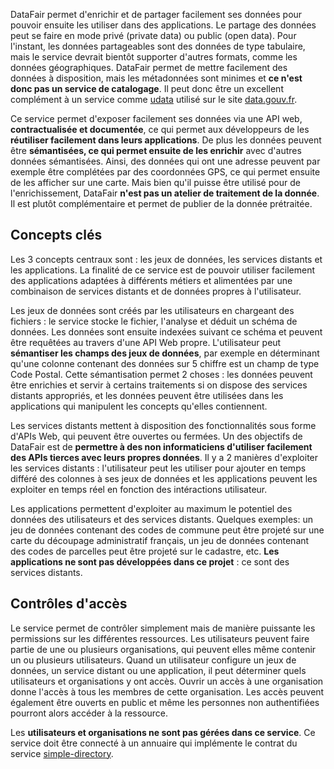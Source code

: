 DataFair permet d'enrichir et de partager facilement ses données pour pouvoir ensuite les utiliser dans des applications. Le partage des données peut se faire en mode privé (private data) ou public (open data). Pour l'instant, les données partageables sont des données de type tabulaire, mais le service devrait bientôt supporter d'autres formats, comme les données géographiques. DataFair permet de mettre facilement des données à disposition, mais les métadonnées sont minimes et **ce n'est donc pas un service de catalogage**. Il peut donc être un excellent complément à un service comme [udata](https://github.com/opendatateam/udata) utilisé sur le site [data.gouv.fr](http://data.gouv.fr).

Ce service permet d'exposer facilement ses données via une API web, **contractualisée et documentée**, ce qui permet aux développeurs de les **réutiliser facilement dans leurs applications**. De plus les données peuvent être **sémantisées, ce qui permet ensuite de les enrichir** avec d'autres données sémantisées. Ainsi, des données qui ont une adresse peuvent par exemple être complétées par des coordonnées GPS, ce qui permet ensuite de les afficher sur une carte. Mais bien qu'il puisse être utilisé pour de l'enrichissement, DataFair **n'est pas un atelier de traitement de la donnée**. Il est plutôt complémentaire et permet de publier de la donnée prétraitée.

## Concepts clés

Les 3 concepts centraux sont : les jeux de données, les services distants et les applications. La finalité de ce service est de pouvoir utiliser facilement des applications adaptées à différents métiers et alimentées par une combinaison de services distants et de données propres à l'utilisateur.

Les jeux de données sont créés par les utilisateurs en chargeant des fichiers : le service stocke le fichier, l'analyse et déduit un schéma de données. Les données sont ensuite indexées suivant ce schéma et peuvent être requêtées au travers d'une API Web propre. L'utilisateur peut **sémantiser les champs des jeux de données**, par exemple en déterminant qu'une colonne contenant des données sur 5 chiffre est un champ de type Code Postal. Cette sémantisation permet 2 choses : les données peuvent être enrichies et servir à certains traitements si on dispose des services distants appropriés, et les données peuvent être utilisées dans les applications qui manipulent les concepts qu'elles contiennent.

Les services distants mettent à disposition des fonctionnalités sous forme d'APIs Web, qui peuvent être ouvertes ou fermées. Un des objectifs de DataFair est de **permettre à des non informaticiens d'utiliser facilement des APIs tierces avec leurs propres données**. Il y a 2 manières d'exploiter les services distants : l'utilisateur peut les utiliser pour ajouter en temps différé des colonnes à ses jeux de données et les applications peuvent les exploiter en temps réel en fonction des intéractions utilisateur.

Les applications permettent d'exploiter au maximum le potentiel des données des utilisateurs et des services distants. Quelques exemples: un jeu de données contenant des codes de commune peut être projeté sur une carte du découpage administratif français, un jeu de données contenant des codes de parcelles peut être projeté sur le cadastre, etc. **Les applications ne sont pas développées dans ce projet** : ce sont des services distants.

## Contrôles d'accès

Le service permet de contrôler simplement mais de manière puissante les permissions sur les différentes ressources. Les utilisateurs peuvent faire partie de une ou plusieurs organisations, qui peuvent elles même contenir un ou plusieurs utilisateurs. Quand un utilisateur configure un jeux de données, un service distant ou une application, il peut déterminer quels utilisateurs et organisations y ont accès. Ouvrir un accès à une organisation donne l'accès à tous les membres de cette organisation. Les accès peuvent également être ouverts en public et même les personnes non authentifiées pourront alors accéder à la ressource.

Les **utilisateurs et organisations ne sont pas gérées dans ce service**. Ce service doit être connecté à un annuaire qui implémente le contrat du service [simple-directory](https://github.com/koumoul-dev/simple-directory).
